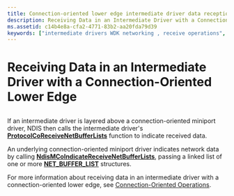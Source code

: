 ```yaml
---
title: Connection-oriented lower edge intermediate driver data reception
description: Receiving Data in an Intermediate Driver with a Connection-Oriented Lower Edge
ms.assetid: c14b4e8a-cfa2-4771-83b2-aa20fda79d39
keywords: ["intermediate drivers WDK networking , receive operations", "NDIS intermediate drivers WDK , receive operations"]
---
```


# Receiving Data in an Intermediate Driver with a Connection-Oriented Lower Edge


## <a href="" id="ddk-receiving-data-in-an-intermediate-driver-with-a-connection-oriente"></a>


If an intermediate driver is layered above a connection-oriented miniport driver, NDIS then calls the intermediate driver's [**ProtocolCoReceiveNetBufferLists**](https://msdn.microsoft.com/library/windows/hardware/ff570256) function to indicate received data.

An underlying connection-oriented miniport driver indicates network data by calling [**NdisMCoIndicateReceiveNetBufferLists**](https://msdn.microsoft.com/library/windows/hardware/ff563561), passing a linked list of one or more [**NET\_BUFFER\_LIST**](https://msdn.microsoft.com/library/windows/hardware/ff568388) structures.

For more information about receiving data in an intermediate driver with a connection-oriented lower edge, see [Connection-Oriented Operations](connection-oriented-operations.md).

 

 





